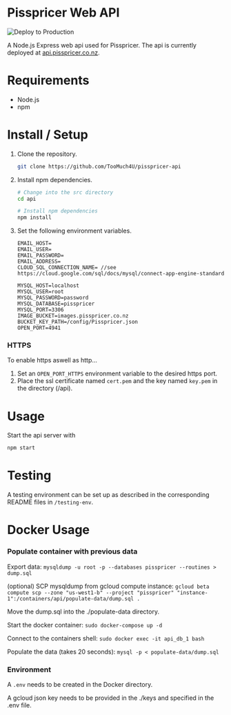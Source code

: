 # Pisspricer Web API
![Deploy to Production](https://github.com/TooMuch4U/pisspricer-api/workflows/Deploy%20to%20production/badge.svg)

A Node.js Express web api used for Pisspricer. 
The api is currently deployed at [api.pisspricer.co.nz](https://api.pisspricer.co.nz).

# Requirements
- Node.js
- npm

# Install / Setup
1. Clone the repository.
	```bash
	git clone https://github.com/TooMuch4U/pisspricer-api
	```
2. Install npm dependencies.
    ```bash
    # Change into the src directory
    cd api
    
    # Install npm dependencies
    npm install
	```
3. Set the following environment variables.
    ```
    EMAIL_HOST=
    EMAIL_USER=
    EMAIL_PASSWORD=
    EMAIL_ADDRESS=
    CLOUD_SQL_CONNECTION_NAME= //see https://cloud.google.com/sql/docs/mysql/connect-app-engine-standard
	
    MYSQL_HOST=localhost
    MYSQL_USER=root
    MYSQL_PASSWORD=password
    MYSQL_DATABASE=pisspricer
    MYSQL_PORT=3306
    IMAGE_BUCKET=images.pisspricer.co.nz
    BUCKET_KEY_PATH=/config/Pisspricer.json
    OPEN_PORT=4941
   ```
### HTTPS
To enable https aswell as http...
1. Set an `OPEN_PORT_HTTPS` environment variable to the desired https port.
2. Place the ssl certificate named `cert.pem` and the key named `key.pem` in the directory (/api).

# Usage
Start the api server with
```bash
npm start
```

# Testing
A testing environment can be set up as described in the corresponding README files in 
`/testing-env`.

# Docker Usage 
### Populate container with previous data

Export data: `mysqldump -u root -p --databases pisspricer --routines > dump.sql`

(optional) SCP mysqldump from gcloud compute instance: `gcloud beta compute scp --zone "us-west1-b" --project "pisspricer" "instance-1":/containers/api/populate-data/dump.sql .`

Move the dump.sql into the ./populate-data directory.

Start the docker container: `sudo docker-compose up -d`

Connect to the containers shell: `sudo docker exec -it api_db_1 bash`

Populate the data (takes 20 seconds): `mysql -p < populate-data/dump.sql`



### Environment

A `.env` needs to be created in the Docker directory.

A gcloud json key needs to be provided in the ./keys and specified in the .env file.
